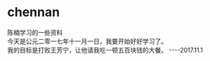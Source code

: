 # chennan
陈楠学习的一些资料<br/>
今天是公元二零一七年十一月一日，我要开始好好学习了。<br/>
我的目标是打败王芳宁，让他请我吃一顿五百块钱的大餐。   ----2017.11.1
